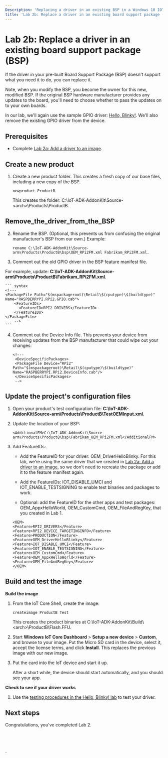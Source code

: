 ```yaml
---
Description: 'Replacing a driver in an existing BSP in a Windows 10 IOT Core image.'
title: 'Lab 2b: Replace a driver in an existing board support package (BSP)'
---
```


# Lab 2b: Replace a driver in an existing board support package (BSP)



If the driver in your pre-built Board Support Package (BSP) doesn't support what you need it to do, you can replace it.

Note, when you modify the BSP, you become the owner for this new, modified BSP. If the original BSP hardware manufacturer provides any updates to the board, you'll need to choose whether to pass the updates on to your own boards.

In our lab, we'll again use the sample GPIO driver: [Hello, Blinky!](https://ms-iot.github.io/content/en-US/win10/samples/DriverLab.htm). We'll also remove the existing GPIO driver from the device.
 

## <span id="Prerequisites"></span><span id="prerequisites"></span><span id="PREREQUISITES"></span>Prerequisites

-  Complete [Lab 2a: Add a driver to an image](add-a-driver-to-an-image.md).

## <span id="Create_a_new_product"></span><span id="create_a_new_product"></span><span id="CREATE_A_NEW_PRODUCT"></span>Create a new product


1.  Create a new product folder. This creates a fresh copy of our base files, including a new copy of the BSP.

    ``` syntax
    newproduct ProductB
    ```

    This creates the folder: C:\\IoT-ADK-AddonKit\\Source-&lt;arch&gt;\\Products\\ProductB.


## <span id="Remove_the_driver_from_the_BSP"></span><span id="remove_the_driver_from_the_bsp"></span><span id="REMOVE_THE_DRIVER_FROM_THE_BSP"></span>Remove_the_driver_from_the_BSP

2.  Rename the BSP. (Optional, this prevents us from confusing the original manufacturer's BSP from our own.)
Example:

     ``` syntax
    rename C:\IoT-ADK-AddonKit\Source-arm\Products\ProductB\bsp\OEM_RPi2FM.xml Fabrikam_RPi2FM.xml.
    ```

3.  Comment out the old GPIO driver in the BSP feature manifest file.

 For example, update: **C:\\IoT-ADK-AddonKit\\Source-arm\\Products\\ProductB\\Fabrikam_RPi2FM.xml**.

    ``` syntax
    <!---
    <PackageFile Path="$(mspackageroot)\Retail\$(cputype)\$(buildtype)" Name="RASPBERRYPI.RPi2.GPIO.cab">
        <FeatureIDs>
          <FeatureID>RPI2_DRIVERS</FeatureID>
        </FeatureIDs>
    </PackageFile>
        -->
    ```  

4.  Comment out the Device Info file. This prevents your device from receiving updates from the BSP manufacturer that could wipe out your changes:
    ``` syntax
    <!---
     <DeviceSpecificPackages>
     <PackageFile Device="RPi2" Path="$(mspackageroot)\Retail\$(cputype)\$(buildtype)" Name="RASPBERRYPI.RPi2.DeviceInfo.cab"/> 
     </DeviceSpecificPackages>
     -->
    ```
 
## <span id="Update_the_project_s_configuration_files"></span><span id="update_the_project_s_configuration_files"></span><span id="UPDATE_THE_PROJECT_S_CONFIGURATION_FILES"></span>Update the project's configuration files

1.  Open your product's test configuration file: **C:\\IoT-ADK-AddonKit\\Source-arm\\Products\\ProductB\\TestOEMInput.xml**.

2.  Update the location of your BSP:

    ``` syntax
    <AdditionalFM>C:\IoT-ADK-AddonKit\Source-arm\Products\ProductB\bsp\Fabrikam_OEM_RPi2FM.xml</AdditionalFM>

3.  Add FeatureIDs:
      -  Add the FeatureID for your driver: OEM_DriverHelloBlinky. For this lab, we’re using the same driver that we created in [Lab 2a: Add a driver to an image](add-a-driver-to-an-image.md), so we don’t need to recreate the package or add it to the feature manifest again.
	  
	  -  Add the FeatureIDs: IOT_DISABLE_UMCI and IOT_ENABLE_TESTSIGNING to enable test binaries and packages to work.
	  
	  -  Optional: add the FeatureID for the other apps and test packages: OEM_AppxHelloWorld, OEM_CustomCmd, OEM_FileAndRegKey, that you created in Lab 1.


    ``` syntax
    <OEM> 
    <Feature>RPI2_DRIVERS</Feature> 
    <Feature>RPI2_DEVICE_TARGETINGINFO</Feature> 
    <Feature>PRODUCTION</Feature> 
    <Feature>OEM_DriverHelloBlinky</Feature> 
    <Feature>IOT_DISABLE_UMCI</Feature> 
    <Feature>IOT_ENABLE_TESTSIGNING</Feature> 
    <Feature>OEM_CustomCmd</Feature> 
    <Feature>OEM_AppxHelloWorld</Feature> 
    <Feature>OEM_FileAndRegKey</Feature> 
    </OEM>
    ```


## <span id="Build_and_test_the_image"></span><span id="build_and_test_the_image"></span><span id="BUILD_AND_TEST_THE_IMAGE"></span>Build and test the image


**Build the image**

1.  From the IoT Core Shell, create the image:

    ``` syntax
    createimage ProductB Test
    ```

    This creates the product binaries at C:\\IoT-ADK-AddonKit\\Build\\&lt;arch&gt;\\ProductB\\Flash.FFU.

2.  Start **Windows IoT Core Dashboard** &gt; **Setup a new device** &gt; **Custom**, and browse to your image. Put the Micro SD card in the device, select it, accept the license terms, and click **Install**. This replaces the previous image with our new image.
3.  Put the card into the IoT device and start it up.

    After a short while, the device should start automatically, and you should see your app.

**Check to see if your driver works**

1.  Use the [testing procedures in the Hello, Blinky! lab](https://ms-iot.github.io/content/en-US/win10/samples/DriverLab3.htm) to test your driver.



## <span id="Next_steps"></span><span id="next_steps"></span><span id="NEXT_STEPS"></span>Next steps
Congratulations, you've completed Lab 2.
<!--
[Lab 2b: Add a provisioning package to an image](add-a-provisioning-package-to-an-image.md)
-->

 

 



`